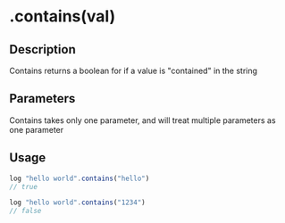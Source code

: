 # .contains(val)

## Description

Contains returns a boolean for if a value is "contained" in the string

## Parameters

Contains takes only one parameter, and will treat multiple parameters as one parameter

## Usage

```javascript
log "hello world".contains("hello")
// true

log "hello world".contains("1234")
// false
```
